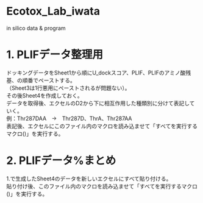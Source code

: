 # Ecotox_Lab_iwata
 in silico data & program

# 1. PLIFデータ整理用
ドッキングデータをSheet1から順にU_dockスコア、PLIF、PLIFのアミノ酸残基、の順番でペーストする。<br>
（Sheet3は1行悪用にペーストされるが問題ない）。<br>
その後Sheet4を作成しておく。<br>
データを取得後、エクセルのD2から下に相互作用した種類別に分けて表記していく。<br>
例：Thr287DAA　→　Thr287D、ThrA、Thr287AA<br>
表記後、エクセルにこのファイル内のマクロを読み込ませて「すべてを実行するマクロ()」を実行する。<br>

# 2. PLIFデータ%まとめ
1.で生成したSheet4のデータを新しいエクセルにすべて貼り付ける。<br>
貼り付け後、このファイル内のマクロを読み込ませて「すべてを実行するマクロ()」を実行する。<br>
